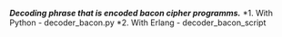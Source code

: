***Decoding phrase that is encoded  bacon cipher programms.***
*1. With Python - decoder_bacon.py
*2. With Erlang - decoder_bacon_script

